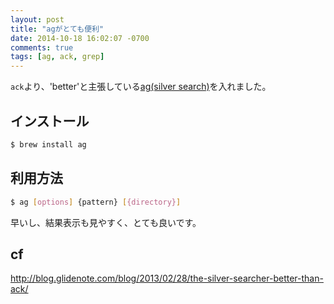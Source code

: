 ```yaml
---
layout: post
title: "agがとても便利"
date: 2014-10-18 16:02:07 -0700
comments: true
tags: [ag, ack, grep]
---
```

`ack`より、'better'と主張している[ag(silver search)](https://github.com/ggreer/the_silver_searcher)を入れました。

<!--more-->

## インストール
```sh
$ brew install ag
```

## 利用方法
```sh
$ ag [options] {pattern} [{directory}]
```

早いし、結果表示も見やすく、とても良いです。

## cf
http://blog.glidenote.com/blog/2013/02/28/the-silver-searcher-better-than-ack/
